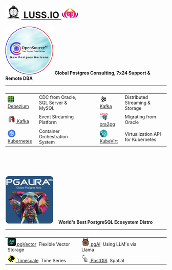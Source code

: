  

# [<img height=40 width=50 src=img/budha.png> LUSS.IO <img height=33 width=55 src=img/pgaura.png>](https://pgora.com)

<img height=150 width=150 src=img/opensourcepg.png>  **Global Postgres Consulting, 7x24 Support & Remote DBA**

| &nbsp; | &nbsp; | &nbsp;&nbsp;&nbsp;&nbsp;&nbsp;&nbsp; | &nbsp; | &nbsp; |
| :------- | :---------- | :---------- | :---------- | :----- |
| [<img height=20 width=20 src=img/debezium.jpg> Debezium](https://debezium.io)    | CDC from Oracle, SQL Server & MySQL  | &nbsp; | [<img height=20 width=25 src=img/kafka.jpg> Kafka](https://kafka.apache.org)           | Distributed Streaming & Storage |
| [<img height=25 width=25 src=img/apicurio.jpg> Kafka](https://kafka.apache.org)  | Event Streaming Platform             | &nbsp; | [<img height=25 width=25 src=img/ora2pg.png> ora2pg](https://github.com/ora2pg/ora2pg) | Migrating from Oracle | 
| [<img height=25 width=25 src=img/k8s.svg> Kubernetes](https://kubernetes.io)     | Container Orchestration System       | &nbsp; | [<img height=25 width=25 src=img/kubevirt.png> KubeVirt](https://kubevirt.io)          | Virtualization API for Kubernetes

# &nbsp;

<img height=150 width=150 src=img/pgaura-global-postgres.png> &nbsp;&nbsp; **World's Best PostgreSQL Ecosystem Distro**

| &nbsp; | &nbsp; | &nbsp;&nbsp;&nbsp;&nbsp;&nbsp;&nbsp; | &nbsp; | &nbsp; |
| :------- | :---------- | :---------- | :---------- | :----- |
| [<img height=25 width25 src=img/vector.png>&nbsp;pgVector](https://github.com/pg_vector)&nbsp;&nbsp;Flexible Vector Storage | [<img height=25 width25 src=img/pgai.jpg>&nbsp;pgAI](https://github.com/timescaledb/pgai)&nbsp;&nbsp;Using LLM's via Llama
| [<img height=25 width25 src=img/timescale.png>&nbsp;Timescale](https://github.com/timescaledb/timescale)&nbsp;&nbsp;Time Series | [<img height=25 width25 src=img/postgis.jpg>&nbsp;PostGIS](https://github.com/timescaledb/pgai)&nbsp;&nbsp;Spatial

